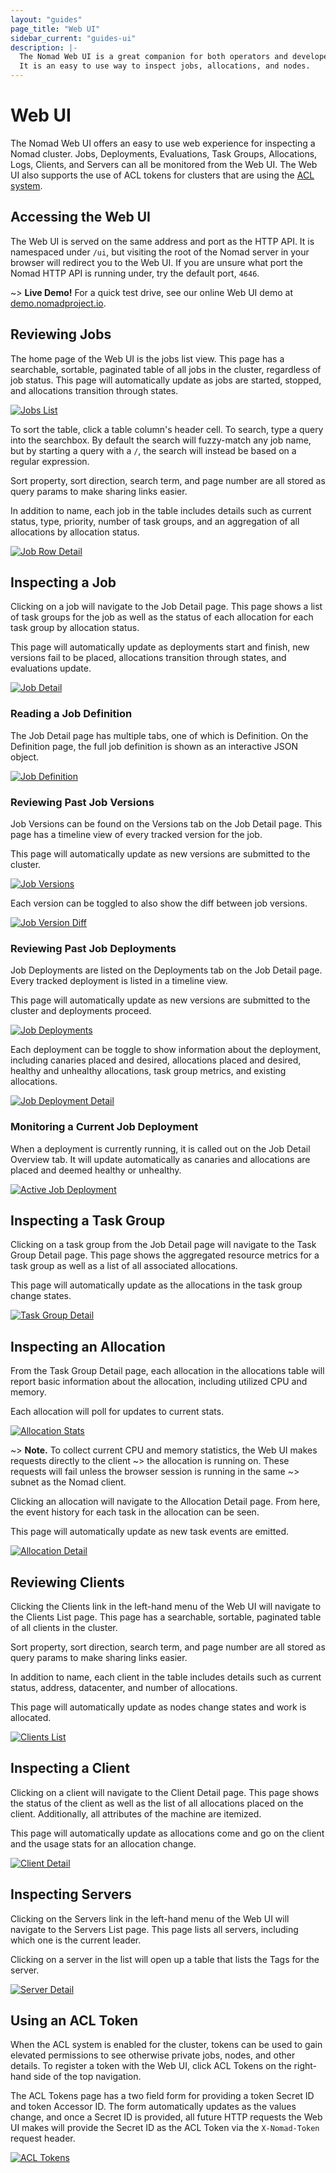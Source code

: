 ```yaml
---
layout: "guides"
page_title: "Web UI"
sidebar_current: "guides-ui"
description: |-
  The Nomad Web UI is a great companion for both operators and developers.
  It is an easy to use way to inspect jobs, allocations, and nodes.
---
```


# Web UI

The Nomad Web UI offers an easy to use web experience for inspecting a Nomad cluster.
Jobs, Deployments, Evaluations, Task Groups, Allocations, Logs, Clients, and Servers can all be
monitored from the Web UI. The Web UI also supports the use of ACL tokens for
clusters that are using the [ACL system](/guides/acl.html).

## Accessing the Web UI

The Web UI is served on the same address and port as the HTTP API. It is namespaced
under `/ui`, but visiting the root of the Nomad server in your browser will redirect you
to the Web UI. If you are unsure what port the Nomad HTTP API is running under, try the default
port, `4646`.

~> **Live Demo!** For a quick test drive, see our online Web UI demo at [demo.nomadproject.io](https://demo.nomadproject.io).

## Reviewing Jobs

The home page of the Web UI is the jobs list view. This page has a searchable, sortable,
paginated table of all jobs in the cluster, regardless of job status. This page will automatically
update as jobs are started, stopped, and allocations transition through states.

[![Jobs List][img-jobs-list]][img-jobs-list]

To sort the table, click a table column's header cell. To search, type a query into the searchbox.
By default the search will fuzzy-match any job name, but by starting a query with a `/`, the search
will instead be based on a regular expression.

Sort property, sort direction, search term, and page number are all stored as query params to make
sharing links easier.

In addition to name, each job in the table includes details such as current status, type, priority,
number of task groups, and an aggregation of all allocations by allocation status.

[![Job Row Detail][img-jobs-row-detail]][img-jobs-row-detail]

## Inspecting a Job

Clicking on a job will navigate to the Job Detail page. This page shows a list of task groups
for the job as well as the status of each allocation for each task group by allocation status.

This page will automatically update as deployments start and finish, new versions fail to be placed,
allocations transition through states, and evaluations update.

[![Job Detail][img-job-detail]][img-job-detail]

### Reading a Job Definition

The Job Detail page has multiple tabs, one of which is Definition. On the Definition page, the full
job definition is shown as an interactive JSON object.

[![Job Definition][img-job-definition]][img-job-definition]

### Reviewing Past Job Versions

Job Versions can be found on the Versions tab on the Job Detail page. This page has a timeline view of
every tracked version for the job.

This page will automatically update as new versions are submitted to the cluster.

[![Job Versions][img-job-versions]][img-job-versions]

Each version can be toggled to also show the diff between job versions.

[![Job Version Diff][img-job-version-diff]][img-job-version-diff]

### Reviewing Past Job Deployments

Job Deployments are listed on the Deployments tab on the Job Detail page. Every tracked deployment is listed in
a timeline view.

This page will automatically update as new versions are submitted to the cluster and deployments proceed.

[![Job Deployments][img-job-deployments]][img-job-deployments]

Each deployment can be toggle to show information about the deployment, including canaries placed and desired,
allocations placed and desired, healthy and unhealthy allocations, task group metrics, and existing allocations.

[![Job Deployment Detail][img-job-deployment-detail]][img-job-deployment-detail]

### Monitoring a Current Job Deployment

When a deployment is currently running, it is called out on the Job Detail Overview tab. It will update
automatically as canaries and allocations are placed and deemed healthy or unhealthy.

[![Active Job Deployment][img-active-job-deployment]][img-active-job-deployment]

## Inspecting a Task Group

Clicking on a task group from the Job Detail page will navigate to the Task Group Detail page. This page shows
the aggregated resource metrics for a task group as well as a list of all associated allocations.

This page will automatically update as the allocations in the task group change states.

[![Task Group Detail][img-task-group-detail]][img-task-group-detail]

## Inspecting an Allocation

From the Task Group Detail page, each allocation in the allocations table will report basic information about
the allocation, including utilized CPU and memory.

Each allocation will poll for updates to current stats.

[![Allocation Stats][img-allocation-stats]][img-allocation-stats]

~> **Note.** To collect current CPU and memory statistics, the Web UI makes requests directly to the client
~> the allocation is running on. These requests will fail unless the browser session is running in the same
~> subnet as the Nomad client.

Clicking an allocation will navigate to the Allocation Detail page. From here, the event history for each task
in the allocation can be seen.

This page will automatically update as new task events are emitted.

[![Allocation Detail][img-allocation-detail]][img-allocation-detail]

## Reviewing Clients

Clicking the Clients link in the left-hand menu of the Web UI will navigate to the Clients List page. This page
has a searchable, sortable, paginated table of all clients in the cluster.

Sort property, sort direction, search term, and page number are all stored as query params to make
sharing links easier.

In addition to name, each client in the table includes details such as current status, address, datacenter,
and number of allocations.

This page will automatically update as nodes change states and work is allocated.

[![Clients List][img-clients-list]][img-clients-list]

## Inspecting a Client

Clicking on a client will navigate to the Client Detail page. This page shows the status of the client as
well as the list of all allocations placed on the client. Additionally, all attributes of the machine are
itemized.

This page will automatically update as allocations come and go on the client and the usage stats for an
allocation change.

[![Client Detail][img-client-detail]][img-client-detail]

## Inspecting Servers

Clicking on the Servers link in the left-hand menu of the Web UI will navigate to the Servers List page. This
page lists all servers, including which one is the current leader.

Clicking on a server in the list will open up a table that lists the Tags for the server.

[![Server Detail][img-server-detail]][img-server-detail]

## Using an ACL Token

When the ACL system is enabled for the cluster, tokens can be used to gain elevated permissions to see
otherwise private jobs, nodes, and other details. To register a token with the Web UI, click ACL Tokens on the
right-hand side of the top navigation.

The ACL Tokens page has a two field form for providing a token Secret ID and token Accessor ID. The form
automatically updates as the values change, and once a Secret ID is provided, all future HTTP requests the
Web UI makes will provide the Secret ID as the ACL Token via the `X-Nomad-Token` request header.

[![ACL Tokens][img-acl-tokens]][img-acl-tokens]

[img-jobs-list]: /assets/images/guide-ui-jobs-list.png
[img-jobs-row-detail]: /assets/images/guide-ui-jobs-row-detail.png
[img-job-detail]: /assets/images/guide-ui-job-detail.png
[img-job-definition]: /assets/images/guide-ui-job-definition.png
[img-job-versions]: /assets/images/guide-ui-job-versions.png
[img-job-version-diff]: /assets/images/guide-ui-job-version-diff.png
[img-job-deployments]: /assets/images/guide-ui-job-deployments.png
[img-job-deployment-detail]: /assets/images/guide-ui-job-deployment-detail.png
[img-active-job-deployment]: /assets/images/guide-ui-active-job-deployment.png
[img-task-group-detail]: /assets/images/guide-ui-task-group-detail.png
[img-allocation-stats]: /assets/images/guide-ui-allocation-stats.png
[img-allocation-detail]: /assets/images/guide-ui-allocation-detail.png
[img-clients-list]: /assets/images/guide-ui-clients-list.png
[img-client-detail]: /assets/images/guide-ui-client-detail.png
[img-server-detail]: /assets/images/guide-ui-server-detail.png
[img-acl-tokens]: /assets/images/guide-ui-acl-tokens.png
